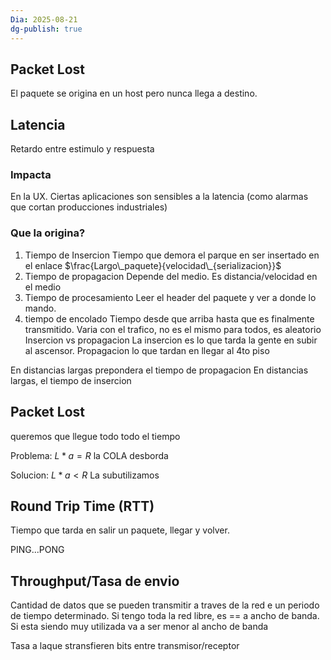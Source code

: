 ```yaml
---
Dia: 2025-08-21
dg-publish: true
---
```

## Packet Lost 

El paquete se origina en un host pero nunca llega a destino.


## Latencia 

Retardo entre estimulo y respuesta 

### Impacta
En la UX. 
Ciertas aplicaciones son sensibles a la latencia (como alarmas que cortan producciones industriales)

### Que la origina?
1. Tiempo de Insercion
	Tiempo que demora el parque en ser insertado en el enlace
	$\frac{Largo\_paquete}{velocidad\_{serializacion}}$
2. Tiempo de propagacion 
	Depende del medio. Es distancia/velocidad en el medio
3. Tiempo de procesamiento 
	Leer el header del paquete y ver a donde lo mando.
4. tiempo de encolado
	Tiempo desde que arriba hasta que es finalmente transmitido.
	Varia con el trafico, no es el mismo para todos, es aleatorio
Insercion vs propagacion
La insercion es lo que tarda la gente en subir al ascensor. Propagacion lo que tardan en llegar al 4to piso

En distancias largas prepondera el tiempo de propagacion 
En distancias largas, el tiempo de insercion

## Packet Lost 

queremos que llegue todo todo el tiempo

Problema: $L*a = R$ la COLA desborda 

Solucion: $L*a<R$
La subutilizamos


## Round Trip Time (RTT) 

Tiempo que tarda en salir un paquete, llegar y volver. 

PING...PONG 

## Throughput/Tasa de envio

Cantidad de datos que se pueden transmitir a traves de la red e un periodo de tiempo determinado. Si tengo toda la red libre, es == a ancho de banda. Si esta siendo muy utilizada va a ser menor al ancho de banda

Tasa a laque stransfieren bits entre transmisor/receptor